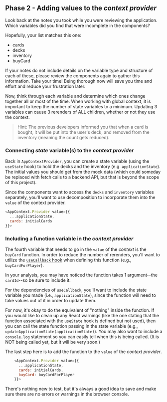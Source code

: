 ## Phase 2 - Adding values to the *context provider*

Look back at the notes you took while you were reviewing the application. Which
variables did you find that were incomplete in the components?

Hopefully, your list matches this one:

* cards
* decks
* inventory
* buyCard

If your notes do not include details on the variable type and structure of each
of these, please review the components again to gather this information. Take
your time! Being thorough now will save you time and effort and reduce your 
frustration later.

Now, think through each variable and determine which ones change together all or 
most of the time. When working with global context, it is important to keep the
number of state variables to a minimum. Updating 3 variables can cause 3 
rerenders of ALL children, whether or not they use the context.

> Hint: The previous developers informed you that when a card is bought, it will
> be put into the user's deck, and removed from the inventory (meaning the count
> gets reduced).

### Connecting *state* variable(s) to the *context provider*

Back in `AppContextProvider`, you can create a state variable (using the 
`useState` hook) to hold the decks and the inventory (e.g. `applicationState`). 
The initial values you should get from the mock data (which could someday be 
replaced with fetch calls to a backend API, but that is beyond the scope of this
project).

Since the components want to access the `decks` and `inventory` variables
separately, you'll want to use decomposition to incorporate them into the
`value` of the context provider.

```javascript
<AppContext.Provider value={{
  ...applicationState,
  cards: initialCards
}}>
```

### Including a function variable in the *context provider*

The fourth variable that needs to go in the `value` of the *context* is the
`buyCard` function. In order to reduce the number of rerenders, you'll want to
utilize the [`useCallback` hook][use-callback] when defining this function
(e.g., `buyCardForPlayer`).

In your analysis, you may have noticed the function takes 1 argument--the 
`cardId`--so be sure to include it.

For the dependencies of `useCallback`, you'll want to include the state variable
you made (i.e., `applicationState`), since the function will need to take values
out of it in order to update them.

For now, it's okay to do the equivalent of "nothing" inside the function. If you
would like to clean up any React warnings (like the one stating that the
function associated with the `useState` hook is defined but not used), then you
can call the state function passing in the state variable (e.g.,
`updateApplicationState(applicationState)`). You may also want to include a
`console.log` statement so you can easily tell when this is being called. (It is
NOT being called yet, but it will be very soon.)

The last step here is to add the function to the `value` of the *context 
provider*.

```javascript
    <AppContext.Provider value={{
      ...applicationState,
      cards: initialCards,
      buyCard: buyCardForPlayer
    }}>
```

There's nothing new to test, but it's always a good idea to save and make sure
there are no errors or warnings in the browser console.

[use-callback]: https://reactjs.org/docs/hooks-reference.html#usecallback
[local-storage]: https://developer.mozilla.org/en-US/docs/Web/API/Window/localStorage